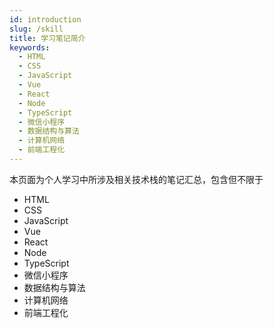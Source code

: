 ```yaml
---
id: introduction
slug: /skill
title: 学习笔记简介
keywords:
  - HTML
  - CSS
  - JavaScript
  - Vue
  - React
  - Node
  - TypeScript
  - 微信小程序
  - 数据结构与算法
  - 计算机网络
  - 前端工程化
---
```


本页面为个人学习中所涉及相关技术栈的笔记汇总，包含但不限于

- HTML
- CSS
- JavaScript
- Vue
- React
- Node
- TypeScript
- 微信小程序
- 数据结构与算法
- 计算机网络
- 前端工程化